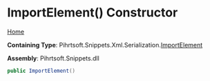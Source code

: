 # ImportElement\(\) Constructor

[Home](../../../../../../README.md#_top)

**Containing Type**: Pihrtsoft\.Snippets\.Xml\.Serialization\.[ImportElement](../README.md#_top)

**Assembly**: Pihrtsoft\.Snippets\.dll

```csharp
public ImportElement()
```

